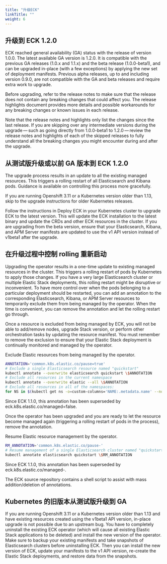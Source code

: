 ```yaml
---
title: "升级ECK"
linkTitle: ""
weight: 6
---
```


## 升级到 ECK 1.2.0

ECK reached general availability (GA) status with the release of version 1.0.0. The latest available GA version is 1.2.0. It is compatible with the previous GA releases (1.0.x and 1.1.x) and the beta release (1.0.0-beta1), and can be upgraded in-place (with a few exceptions) by applying the new set of deployment manifests. Previous alpha releases, up to and including version 0.9.0, are not compatible with the GA and beta releases and require extra work to upgrade.

Before upgrading, refer to the release notes to make sure that the release does not contain any breaking changes that could affect you. The release highlights document provides more details and possible workarounds for any breaking changes or known issues in each release.

Note that the release notes and highlights only list the changes since the last release. If you are skipping over any intermediate versions during the upgrade — such as going directly from 1.0.0-beta1 to 1.2.0 — review the release notes and highlights of each of the skipped releases to fully understand all the breaking changes you might encounter during and after the upgrade.

## 从测试版升级或以前 GA 版本到 ECK 1.2.0

The upgrade process results in an update to all the existing managed resources. This triggers a rolling restart of all Elasticsearch and Kibana pods. Guidance is available on controlling this process more gracefully.

If you are running Openshift 3.11 or a Kubernetes version older than 1.13, skip to the upgrade instructions for older Kubernetes releases.

Follow the instructions in Deploy ECK in your Kubernetes cluster to upgrade ECK to the latest version. This will update the ECK installation to the latest binary and update the CRDs and other ECK resources in the cluster. If you are upgrading from the beta version, ensure that your Elasticsearch, Kibana, and APM Server manifests are updated to use the v1 API version instead of v1beta1 after the upgrade.

## 在升级过程中控制 rolling 重新启动

Upgrading the operator results in a one-time update to existing managed resources in the cluster. This triggers a rolling restart of pods by Kubernetes to apply those changes. If you have a very large Elasticsearch cluster or multiple Elastic Stack deployments, this rolling restart might be disruptive or inconvenient. To have more control over when the pods belonging to a particular deployment should be restarted, you can add an annotation to the corresponding Elasticsearch, Kibana, or APM Server resources to temporarily exclude them from being managed by the operator. When the time is convenient, you can remove the annotation and let the rolling restart go through.

Once a resource is excluded from being managed by ECK, you will not be able to add/remove nodes, upgrade Stack version, or perform other orchestration tasks by updating the resource manifest. You must remember to remove the exclusion to ensure that your Elastic Stack deployment is continually monitored and managed by the operator.

Exclude Elastic resources from being managed by the operator.

```sh
ANNOTATION='common.k8s.elastic.co/pause=true'
# Exclude a single Elasticsearch resource named "quickstart"
kubectl annotate --overwrite elasticsearch quickstart \$ANNOTATION
# Exclude all resources in the current namespace
kubectl annotate --overwrite elastic --all \$ANNOTATION
# Exclude all resources in all of the namespaces:
for NS in $(kubectl get ns -o=custom-columns='NAME:.metadata.name' --no-headers); do kubectl annotate --overwrite elastic --all $ANNOTATION -n \$NS; done
```

Since ECK 1.1.0, this annotation has been superseded by eck.k8s.elastic.co/managed=false.

Once the operator has been upgraded and you are ready to let the resource become managed again (triggering a rolling restart of pods in the process), remove the annotation.

Resume Elastic resource management by the operator.

```sh
RM_ANNOTATION='common.k8s.elastic.co/pause-'
# Resume management of a single Elasticsearch cluster named "quickstart"
kubectl annotate elasticsearch quickstart \$RM_ANNOTATION
```

Since ECK 1.1.0, this annotation has been superseded by eck.k8s.elastic.co/managed-.

The ECK source repository contains a shell script to assist with mass addition/deletion of annotations.

## Kubernetes 的旧版本从测试版升级到 GA

If you are running Openshift 3.11 or a Kubernetes version older than 1.13 and have existing resources created using the v1beta1 API version, in-place upgrade is not possible due to an upstream bug. You have to completely uninstall the existing ECK operator (which will cause all existing Elastic Stack applications to be deleted) and install the new version of the operator. Make sure to backup your existing manifests and take snapshots of Elasticsearch clusters before uninstalling ECK. Then you can install the new version of ECK, update your manifests to the v1 API version, re-create the Elastic Stack deployments, and restore data from the snapshots.
